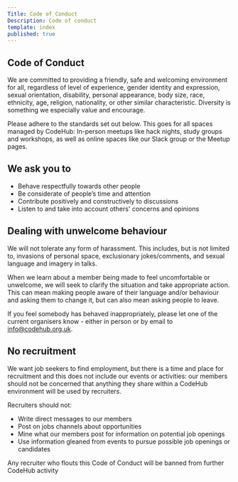 ```yaml
---
Title: Code of Conduct
Description: Code of conduct
template: index
published: true
---
```


## Code of Conduct

<div class="intro inner">
<p>We are committed to providing a friendly, safe and welcoming environment for all, regardless of level of experience, gender identity and expression, sexual orientation, disability, personal appearance, body size, race, ethnicity, age, religion, nationality, or other similar characteristic. Diversity is something we especially value and encourage.
</p>
</div>


Please adhere to the standards set out below. This goes for all spaces managed by CodeHub: In-person meetups like hack nights, study groups and workshops, as well as online spaces like our Slack group or the Meetup pages.

## We ask you to

* Behave respectfully towards other people
* Be considerate of people’s time and attention
* Contribute positively and constructively to discussions
* Listen to and take into account others' concerns and opinions

## Dealing with unwelcome behaviour

We will not tolerate any form of harassment. This includes, but is not limited to, invasions of personal space, exclusionary jokes/comments, and sexual language and imagery in talks.

When we learn about a member being made to feel uncomfortable or unwelcome, we will seek to clarify the situation and take appropriate action. This can mean making people aware of their language and/or behaviour and asking them to change it, but can also mean asking people to leave.

If you feel somebody has behaved inappropriately, please let one of the current organisers know - either in person or by email to [info@codehub.org.uk](mailto:info@codehub.org.uk). 

## No recruitment

We want job seekers to find employment, but there is a time and place for recruitment and this does not include our events or activities: our members should not be concerned that anything they share within a CodeHub environment will be used by recruiters.  

Recruiters should not:

* Write direct messages to our members
* Post on jobs channels about opportunities
* Mine what our members post for information on potential job openings
* Use information gleaned from events to pursue possible job openings or candidates

Any recruiter who flouts this Code of Conduct will be banned from further CodeHub activity

